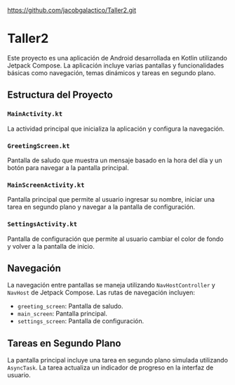 https://github.com/jacobgalactico/Taller2.git

# Taller2

Este proyecto es una aplicación de Android desarrollada en Kotlin utilizando Jetpack Compose. La aplicación incluye varias pantallas y funcionalidades básicas como navegación, temas dinámicos y tareas en segundo plano.

## Estructura del Proyecto

### `MainActivity.kt`

La actividad principal que inicializa la aplicación y configura la navegación.

### `GreetingScreen.kt`

Pantalla de saludo que muestra un mensaje basado en la hora del día y un botón para navegar a la pantalla principal.

### `MainScreenActivity.kt`

Pantalla principal que permite al usuario ingresar su nombre, iniciar una tarea en segundo plano y navegar a la pantalla de configuración.

### `SettingsActivity.kt`

Pantalla de configuración que permite al usuario cambiar el color de fondo y volver a la pantalla de inicio.


## Navegación

La navegación entre pantallas se maneja utilizando `NavHostController` y `NavHost` de Jetpack Compose. Las rutas de navegación incluyen:

- `greeting_screen`: Pantalla de saludo.
- `main_screen`: Pantalla principal.
- `settings_screen`: Pantalla de configuración.


## Tareas en Segundo Plano

La pantalla principal incluye una tarea en segundo plano simulada utilizando `AsyncTask`. La tarea actualiza un indicador de progreso en la interfaz de usuario.
